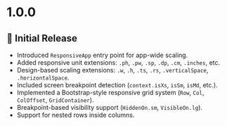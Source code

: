 # 1.0.0

## 🎉 Initial Release

- Introduced `ResponsiveApp` entry point for app-wide scaling.
- Added responsive unit extensions: `.ph`, `.pw`, `.sp`, `.dp`, `.cm`, `.inches`, etc.
- Design-based scaling extensions: `.w`, `.h`, `.ts`, `.rs`, `.verticalSpace`, `.horizontalSpace`.
- Included screen breakpoint detection (`context.isXs`, `isSm`, `isMd`, etc.).
- Implemented a Bootstrap-style responsive grid system (`Row`, `Col`, `ColOffset`, `GridContainer`).
- Breakpoint-based visibility support (`HiddenOn.sm`, `VisibleOn.lg`).
- Support for nested rows inside columns.
